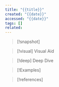 ```yaml
---
title: "{{title}}"
created: "{{date}}"
accessed: "{{date}}"
tags: []
related:
---
```

>[!snapshot]
>

>[!visual] Visual Aid
>

>[!deep] Deep Dive
>

>[!Examples]

>[!references]